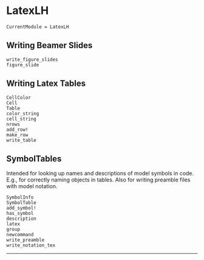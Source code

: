 # LatexLH

```@meta
CurrentModule = LatexLH
```

## Writing Beamer Slides

```@docs
write_figure_slides
figure_slide
```

## Writing Latex Tables

```@docs
CellColor
Cell
Table
color_string
cell_string
nrows
add_row!
make_row
write_table
```

## SymbolTables

Intended for looking up names and descriptions of model symbols in code. E.g., for correctly naming objects in tables. Also for writing preamble files with model notation.

```@docs
SymbolInfo
SymbolTable
add_symbol!
has_symbol
description
latex
group
newcommand
write_preamble
write_notation_tex
```

-----------
